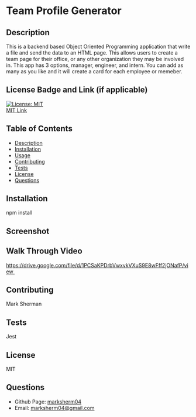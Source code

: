 # Team Profile Generator

## Description
This is a backend based Object Oriented Programming application that write a file and send the data to an HTML page. This allows users to create a team page for their office, or any other organization they may be involved in.  This app has 3 options, manager, engineer, and intern.  You can add as many as you like and it will create a card for each employee or memeber.

## License Badge and Link (if applicable)
[![License: MIT](https://img.shields.io/badge/License-MIT-yellow.svg)](https://opensource.org/licenses/MIT) <br />
[MIT Link](https://opensource.org/licenses/MIT)

  ## Table of Contents
- [Description](#description)
- [Installation](#dnstallation)
- [Usage](#usage)
- [Contributing](#contributing)
- [Tests](#tests)
- [License](#license)
- [Questions](#githubUser)

## Installation
npm install

## Screenshot

## Walk Through Video
https://drive.google.com/file/d/1PCSaKPDrbVwxvkVXuS9E8wFff2jONafP/view  

## Contributing
Mark Sherman

## Tests
Jest

## License
MIT


## Questions
- Github Page: [marksherm04](https://github.com/marksherm04)
- Email: marksherm04@gmail.com
